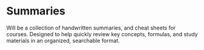 # Summaries
Will be a collection of handwritten summaries, and cheat sheets for courses. Designed to help quickly review key concepts, formulas, and study materials in an organized, searchable format.
